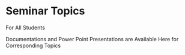 # Seminar Topics


For All Students 


Documentations and Power Point Presentations are Available Here for Corresponding Topics

